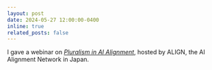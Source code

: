 ```yaml
---
layout: post
date: 2024-05-27 12:00:00-0400
inline: true
related_posts: false
---
```


I gave a webinar on [*Pluralism in AI Alignment*](https://youtu.be/GUzY24HhQME), hosted by ALIGN, the AI Alignment Network in Japan.